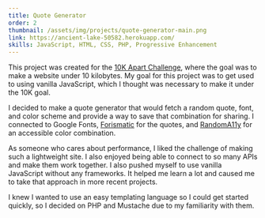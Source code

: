 ```yaml
---
title: Quote Generator
order: 2
thumbnail: /assets/img/projects/quote-generator-main.png
link: https://ancient-lake-50582.herokuapp.com/
skills: JavaScript, HTML, CSS, PHP, Progressive Enhancement
---
```


This project was created for the [10K Apart Challenge](https://a-k-apart.com/), where the goal was to make a website under 10 kilobytes. My goal for this project was to get used to using vanilla JavaScript, which I thought was necessary to make it under the 10K goal.

I decided to make a quote generator that would fetch a random quote, font, and color scheme and provide a way to save that combination for sharing. I connected to Google Fonts, [Forismatic](http://forismatic.com/en/) for the quotes, and [RandomA11y](http://www.randoma11y.com/) for an accessible color combination.

As someone who cares about performance, I liked the challenge of making such a lightweight site. I also enjoyed being able to connect to so many APIs and make them work together. I also pushed myself to use vanilla JavaScript without any frameworks. It helped me learn a lot and caused me to take that approach in more recent projects.

I knew I wanted to use an easy templating language so I could get started quickly, so I decided on PHP and Mustache due to my familiarity with them.
